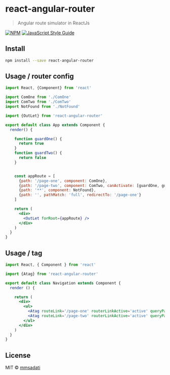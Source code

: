 # react-angular-router

> Angular route simulator in ReactJs

[![NPM](https://img.shields.io/npm/v/react-angular-router.svg)](https://www.npmjs.com/package/react-angular-router) [![JavaScript Style Guide](https://img.shields.io/badge/code_style-standard-brightgreen.svg)](https://standardjs.com)

## Install

```bash
npm install --save react-angular-router
```

## Usage / router config

```jsx
import React, {Component} from 'react'

import ComOne from './ComOne'
import ComTwo from './ComTwo'
import NotFound from './NotFound'

import {OutLet} from 'react-angular-router'

export default class App extends Component {
  render() {

    function guardOne() {
      return true
    }
    function guardTwo() {
      return false
    }


    const appRoute = [
      {path: '/page-one', component: ComOne},
      {path: '/page-two', component: ComTwo, canActivate: [guardOne, guardTwo]},
      {path: '**', component: NotFound},
      {path: '', pathMatch: 'full', redirectTo: '/page-one'}
    ]

    return (
      <div>
        <OutLet forRoot={appRoute} />
      </div>
    )
  }
}

```

## Usage / <a> tag

```jsx
import React, { Component } from 'react'

import {Atag} from 'react-angular-router'

export default class Navigation extends Component {
  render () {

    return (
      <div>
        <ul>
          <Atag routeLink='/page-one' routerLinkActive='active' queryParams={{'id': 1, 'name': 'mahdi', 'family': 'sadati'}} ><li>com one</li></Atag>
          <Atag routeLink='/page-two' routerLinkActive='active' queryParams={{'id': 2}} ><li>com two</li></Atag>
        </ul>
      </div>
    )
  }
}

```

## License

MIT © [mmsadati](https://github.com/mmsadati)
